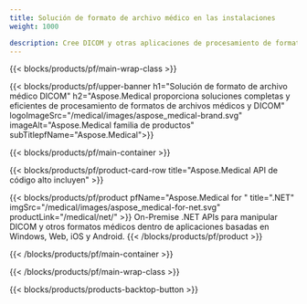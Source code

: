 ```yaml
---
title: Solución de formato de archivo médico en las instalaciones 
weight: 1000

description: Cree DICOM y otras aplicaciones de procesamiento de formatos médicos con las API locales de Aspose Medical
---
```


{{< blocks/products/pf/main-wrap-class >}}

{{< blocks/products/pf/upper-banner h1="Solución de formato de archivo médico DICOM" h2="Aspose.Medical proporciona soluciones completas y eficientes de procesamiento de formatos de archivos médicos y DICOM" logoImageSrc="/medical/images/aspose_medical-brand.svg" imageAlt="Aspose.Medical familia de productos" subTitlepfName="Aspose.Medical">}}

{{< blocks/products/pf/main-container >}}

{{< blocks/products/pf/product-card-row title="Aspose.Medical API de código alto incluyen" >}}

{{< blocks/products/pf/product pfName="Aspose.Medical for " title=".NET" imgSrc="/medical/images/aspose_medical-for-net.svg" productLink="/medical/net/" >}}
On-Premise .NET APIs para manipular DICOM y otros formatos médicos dentro de aplicaciones basadas en Windows, Web, iOS y Android.
{{< /blocks/products/pf/product >}}

{{< /blocks/products/pf/main-container >}}

{{< /blocks/products/pf/main-wrap-class >}}

{{< blocks/products/products-backtop-button >}}